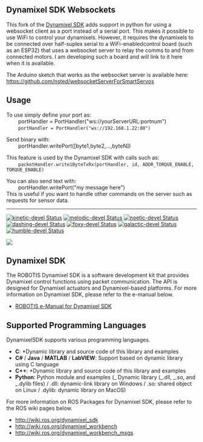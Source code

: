 ## Dynamixel SDK Websockets

This fork of the [Dynamixel SDK](https://github.com/ROBOTIS-GIT/DynamixelSDK) adds support in python for using a websocket client as a port instead of a serial port. This makes it possible to use WiFi to control your dynamixels. However, it requires the dynamixels to be connected over half-suplex serial to a WiFi-enabledcontrol board (such as an ESP32) that uses a websocket server to relay the comms to and from connected motors. I am developing such a board and will link to it here when it is available.

The Arduino sketch that works as the websocket server is available here:\
https://github.com/nsted/websocketServerForSmartServos

## Usage

To use simply define your port as:\
&nbsp; &nbsp; &nbsp; &nbsp; portHandler = PortHandler("ws://yourServerURL:portnum")\
&nbsp; &nbsp; &nbsp; &nbsp; `portHandler = PortHandler("ws://192.168.1.22:80")`

Send binary with:\
&nbsp; &nbsp; &nbsp; &nbsp; portHandler.writePort([byte1,byte2,...,byteN])

This feature is used by the Dynamixel SDK with calls such as:\
&nbsp; &nbsp; &nbsp; &nbsp; `packetHandler.write1ByteTxRx(portHandler, id, ADDR_TORQUE_ENABLE, TORQUE_ENABLE)`

You can also send text with:\
&nbsp; &nbsp; &nbsp; &nbsp; portHandler.writePort("my message here")\
This is useful if you want to handle other commands on the server such as requests for sensor data.

---

[![kinetic-devel Status](https://github.com/ROBOTIS-GIT/DynamixelSDK/workflows/kinetic-devel/badge.svg)](https://github.com/ROBOTIS-GIT/DynamixelSDK/tree/kinetic-devel)
[![melodic-devel Status](https://github.com/ROBOTIS-GIT/DynamixelSDK/workflows/melodic-devel/badge.svg)](https://github.com/ROBOTIS-GIT/DynamixelSDK/tree/melodic-devel)
[![noetic-devel Status](https://github.com/ROBOTIS-GIT/DynamixelSDK/workflows/noetic-devel/badge.svg)](https://github.com/ROBOTIS-GIT/DynamixelSDK/tree/noetic-devel)
[![dashing-devel Status](https://github.com/ROBOTIS-GIT/DynamixelSDK/workflows/dashing-devel/badge.svg)](https://github.com/ROBOTIS-GIT/DynamixelSDK/tree/dashing-devel)
[![foxy-devel Status](https://github.com/ROBOTIS-GIT/DynamixelSDK/workflows/foxy-devel/badge.svg)](https://github.com/ROBOTIS-GIT/DynamixelSDK/tree/foxy-devel)
[![galactic-devel Status](https://github.com/ROBOTIS-GIT/DynamixelSDK/workflows/galactic-devel/badge.svg)](https://github.com/ROBOTIS-GIT/DynamixelSDK/tree/galactic-devel)
[![humble-devel Status](https://github.com/ROBOTIS-GIT/DynamixelSDK/workflows/humble-devel/badge.svg)](https://github.com/ROBOTIS-GIT/DynamixelSDK/tree/humble-devel)

<img src="http://emanual.robotis.com/assets/images/sw/sdk/dynamixel_sdk/overview/dynamixel_sdk_concept_logo.jpg">

## Dynamixel SDK

The ROBOTIS Dynamixel SDK is a software development kit that provides Dynamixel control functions using packet communication. The API is designed for Dynamixel actuators and Dynamixel-based platforms. For more information on Dynamixel SDK, please refer to the e-manual below.

- [ROBOTIS e-Manual for Dynamixel SDK](http://emanual.robotis.com/docs/en/software/dynamixel/dynamixel_sdk/overview/)

## Supported Programming Languages

DynamixelSDK supports various programming languages.

- **C**: \*Dynamic library and source code of this library and examples
- **C#** / **Java** / **MATLAB** / **LabVIEW**: Support based on dynamic library using C language
- **C++**: \*Dynamic library and source code of this library and examples
- **Python**: Python module and examples
  (_ Dynamic library (_.dll, _.so, and _.dylib files) / .dll: dynamic-link library on Windows / .so: shared object on Linux / .dylib: dynamic library on MacOS)

For more information on ROS Packages for Dynamixel SDK, please refer to the ROS wiki pages below.

- http://wiki.ros.org/dynamixel_sdk
- http://wiki.ros.org/dynamixel_workbench
- http://wiki.ros.org/dynamixel_workbench_msgs
